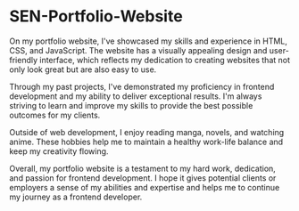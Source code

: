 # SEN-Portfolio-Website

On my portfolio website, I've showcased my skills and experience in HTML, CSS, and JavaScript. The website has a visually appealing design and user-friendly interface, which reflects my dedication to creating websites that not only look great but are also easy to use.

Through my past projects, I've demonstrated my proficiency in frontend development and my ability to deliver exceptional results. I'm always striving to learn and improve my skills to provide the best possible outcomes for my clients.

Outside of web development, I enjoy reading manga, novels, and watching anime. These hobbies help me to maintain a healthy work-life balance and keep my creativity flowing.

Overall, my portfolio website is a testament to my hard work, dedication, and passion for frontend development. I hope it gives potential clients or employers a sense of my abilities and expertise and helps me to continue my journey as a frontend developer.
